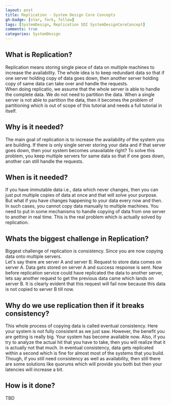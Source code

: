 ```yaml
---
layout: post
title: Replication - System Design Core Concepts
gh-badge: [star, fork, follow]
tags: [SystemDesign, Replication SDI SystemDesignCoreConcept]
comments: true
categories: SystemDesign 
---
```


## What is Replication?
Replication means storing single piece of data on multiple machines to increase the availability. The whole idea is to keep redundant data so that if one server holding copy of data goes down, then another server holding copy of same data can take over and handle the requests.  
When doing replicatio, we assume that the whole server is able to handle the complete data. We do not need to partition the data. When a single server is not able to partition the data, then it becomes the problem of partitioning which is out of scope of this tutorial and  needs a full tutorial in itself.

## Why is it needed?
The main goal of replication is to increase the availability of the system you are building. If there is only single server storing your data and if that server goes down, then your system becomes unavailable right? To solve this problem, you keep multiple servers for same data so that if one  goes down, another can still handle the requests.

## When is it needed?
If you have immutable data i.e., data which never changes, then you can just put multiple copies of data at once and that will solve your purpose.  
But what if you have changes happening to your data every now and then. In such cases, you cannot copy data manually to multiple machines. You need to put in some mechanisms to handle copying of data from one server to another in real time. This is the real problem which is actually solved by replication.

## Whats the biggest challenge in Replication?
Biggest challenge of replication is consistency. Since you are now copying data onto multiple servers.  
Let's say there are server A and server B. Request to store data comes on server A. Data gets stored on server A and success response is sent. Now before replication service could have replicated the data to another server, lets say another request to get the previous data came which lands on server B. It is clearly evident that this request will fail now because this data is not copied to server B till now. 

## Why do we use replication then if it breaks consistency?
This whole process of copying data is called eventual consistency. Here your system is not fully consistent as we just saw. However, the benefit you are getting is really big. Your system has become available now. 
Also, if you try to analyze the actual hit that you have to take, then you will realize that it is actually not that much. In eventual consistency, data gets replicated within a second which is fine for almost most of the systems that you build. 
Though, if you still need consistency as well as availability, then still there are some solutions like quorums which will provide you both but then your latencies will increase a bit. 

## How is it done?
TBD